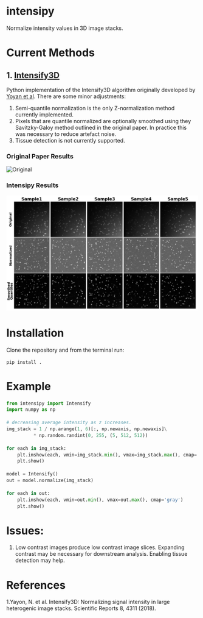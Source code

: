 # intensipy
Normalize intensity values in 3D image stacks.

# Current Methods

## 1. [Intensify3D](https://github.com/nadavyayon/Intensify3D)

Python implementation of the Intensify3D algorithm originally developed by [Yoyan et al](https://www.nature.com/articles/s41598-018-22489-1). There are some minor adjustments:

  1. Semi-quantile normalization is the only Z-normalization method currently implemented.
  2. Pixels that are quantile normalized are optionally smoothed using they Savitzky-Galoy method outlined in the original paper. In practice this was necessary to reduce artefact noise.
  3. Tissue detection is not currently supported.

### Original Paper Results
![Original](https://raw.githubusercontent.com/nadavyayon/Intensify3D/master/Examples/Montage2-01.jpg)

### Intensipy Results
![Artificial Data](images/artificial_results.png)

# Installation

Clone the repository and from the terminal run:

```pip install .```

# Example

```python
from intensipy import Intensify
import numpy as np

# decreasing average intensity as z increases.
img_stack = 1 / np.arange(1, 6)[:, np.newaxis, np.newaxis]\
          * np.random.randint(0, 255, (5, 512, 512))                           

for each in img_stack: 
    plt.imshow(each, vmin=img_stack.min(), vmax=img_stack.max(), cmap='gray') 
    plt.show()

model = Intensify()
out = model.normalize(img_stack)

for each in out: 
    plt.imshow(each, vmin=out.min(), vmax=out.max(), cmap='gray') 
    plt.show()
```

# Issues:
1. Low contrast images produce low contrast image slices. Expanding contrast may be necessary for downstream analysis. Enabling tissue detection may help.

# References

1.Yayon, N. et al. Intensify3D: Normalizing signal intensity in large heterogenic image stacks. Scientific Reports 8, 4311 (2018).
